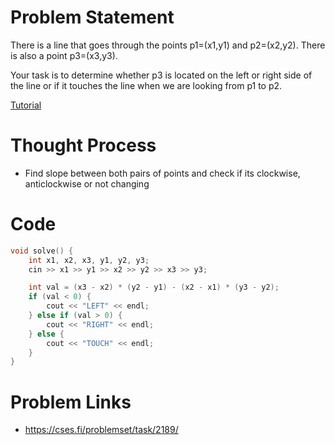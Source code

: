 # Problem Statement

There is a line that goes through the points p1=(x1,y1) and p2=(x2,y2). There is also a point p3=(x3,y3).

Your task is to determine whether p3 is located on the left or right side of the line or if it touches the line when we are looking from p1 to p2.

[Tutorial](https://www.youtube.com/watch?v=Twcp9Vdq88Y&list=PL-Jc9J83PIiH0l9IZvdeC55dbFQpdMDSS)

# Thought Process
- Find slope between both pairs of points and check if its clockwise, anticlockwise or not changing

# Code
```cpp
void solve() {
    int x1, x2, x3, y1, y2, y3;
    cin >> x1 >> y1 >> x2 >> y2 >> x3 >> y3;

    int val = (x3 - x2) * (y2 - y1) - (x2 - x1) * (y3 - y2);
    if (val < 0) {
        cout << "LEFT" << endl;
    } else if (val > 0) {
        cout << "RIGHT" << endl;
    } else {
        cout << "TOUCH" << endl;
    }
}
```

# Problem Links
- https://cses.fi/problemset/task/2189/
